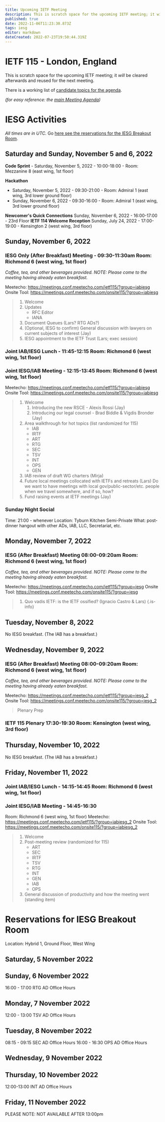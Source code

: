 ```yaml
---
title: Upcoming IETF Meeting
description: This is scratch space for the upcoming IETF meeting; it will be cleared afterwards and reused for the next meeting. 
published: true
date: 2022-11-06T11:23:30.873Z
tags: iesg
editor: markdown
dateCreated: 2022-07-23T19:50:44.319Z
---
```


# IETF 115 - London, England
This is scratch space for the upcoming IETF meeting; it *will* be cleared afterwards and reused for the next meeting. 

There is a working list of [candidate topics for the agenda](/group/iesg/MeetingTopics).

*(for easy reference: the [main Meeting Agenda](https://datatracker.ietf.org/meeting/115/agenda))*

# IESG Activities
*All times are in UTC.* Go [here see the reservations for the IESG Breakout Room](#IESGBreakoutRoom).

## Saturday and Sunday, November 5 and 6, 2022

**Code Sprint** - Saturday, November 5, 2022 - 10:00-18:00 - Room: Mezzanine 8 (east wing, 1st floor)

**Hackathon**
  - Saturday, November 5, 2022 - 09:30-21:00 - Room: Admiral 1 (east wing, 3rd lower ground floor)
  - Sunday, November 6, 2022 - 09:30-16:00 - Room: Admiral 1 (east wing, 3rd lower ground floor)

**Newcomer's Quick Connections** Sunday, November 6, 2022 - 16:00-17:00 - 23rd Floor
**IETF 114 Welcome Reception** Sunday, July 24, 2022 - 17:00-19:00 - Kensington 2 (west wing, 3rd floor)

## Sunday, November 6, 2022

### IESG Only (After Breakfast) Meeting - 09:30-11:30am Room: Richmond 6 (west wing, 1st floor)

*Coffee, tea, and other beverages provided. NOTE: Please come to the meeting having already eaten breakfast.*

Meetecho: https://meetings.conf.meetecho.com/ietf115/?group=iabiesg
Onsite Tool: https://meetings.conf.meetecho.com/onsite115/?group=iabiesg


>   1. Welcome
>   2. Updates
>      - RFC Editor
>      - IANA
>   3. Document Queues (Lars? RTG ADs?)
>   4. (Optional, IESG to confirm) General discussion with lawyers on current subjects of interest (Jay)
> 1. IESG appointment to the IETF Trust (Lars; exec session)

### Joint IAB/IESG Lunch - 11:45-12:15 Room: Richmond 6 (west wing, 1st floor)

### Joint IESG/IAB Meeting - 12:15-13:45 Room: Richmond 6 (west wing, 1st floor)
Meetecho: https://meetings.conf.meetecho.com/ietf115/?group=iabiesg
Onsite Tool: https://meetings.conf.meetecho.com/onsite115/?group=iabiesg


> 1. Welcome
>    1. Introducing the new RSCE - Alexis Rossi (Jay)
>    1. Introducing our legal counsel - Brad Biddle & Vigdis Bronder (Jay)
> 1. Area walkthrough for hot topics (list randomized for 115)
>    - IAB
>    - IRTF
>    - ART
>    - RTG
>    - SEC
>    - TSV
>    - INT
>    - OPS
>    - GEN 
> 1. IAB review of draft WG charters (Mirja)
> 1. Future local meetings collocated with IETFs and retreats (Lars)
>    Do we want to have meetings with local gov/public-sector/etc. people when we travel somewhere, and if so, how?
> 1. Fund raising events at IETF meetings (Jay)

### Sunday Night Social

Time: 21:00 - whenever
Location: Tyburn Kitchen Semi-Private
What: post-dinner hangout with other ADs, IAB, LLC, Secretariat, etc. 

## Monday, November 7, 2022 


### IESG (After Breakfast) Meeting 08:00-09:20am Room: Richmond 6 (west wing, 1st floor)	

*Coffee, tea, and other beverages provided. NOTE: Please come to the meeting having already eaten breakfast.*

Meetecho: https://meetings.conf.meetecho.com/ietf115/?group=iesg
Onsite Tool: https://meetings.conf.meetecho.com/onsite115/?group=iesg

> 1. Quo vadis IETF: is the IETF ossified? (Ignacio Castro & Lars)
{.is-info}

## Tuesday, November 8, 2022

No IESG breakfast. (The IAB has a breakfast.)
  
## Wednesday, November 9, 2022


### IESG (After Breakfast) Meeting 08:00-09:20am Room: Richmond 6 (west wing, 1st floor)	

*Coffee, tea, and other beverages provided. NOTE: Please come to the meeting having already eaten breakfast.*

Meetecho: https://meetings.conf.meetecho.com/ietf115/?group=iesg_2
Onsite Tool: https://meetings.conf.meetecho.com/onsite115/?group=iesg_2


>    Plenary Prep

### IETF 115 Plenary 17:30-19:30 Room: Kensington (west wing, 3rd floor)

## Thursday, November 10, 2022

No IESG breakfast. (The IAB has a breakfast.)

## Friday, November 11, 2022 
### Joint IAB/IESG Lunch - 14:15-14:45 Room: Richmond 6 (west wing, 1st floor)
### Joint IESG/IAB Meeting - 14:45-16:30
Room: Richmond 6 (west wing, 1st floor)
Meetecho: https://meetings.conf.meetecho.com/ietf115/?group=iabiesg_2
Onsite Tool: https://meetings.conf.meetecho.com/onsite115/?group=iabiesg_2


>  1. Welcome
>  1. Post-meeting review (randomized for 115)
>     - ART
>     - SEC
>     - IRTF
>     - TSV
>     - RTG
>     - INT
>     - GEN
>     - IAB
>     - OPS
>  1.  General discussion of productivity and how the meeting went	 (standing item)


# <a id="IESGBreakoutRoom"></a>Reservations for IESG Breakout Room

Location: Hybrid 1, Ground Floor, West Wing 

## Saturday, 5 November 2022

  

## Sunday, 6 November 2022
16:00 - 17:00 RTG AD Office Hours

## Monday, 7 November 2022
12:00 - 13:00 TSV AD Office Hours
  

## Tuesday, 8 November 2022
08:15 - 09:15 SEC AD Office Hours
16:00 - 16:30 OPS AD Office Hours


## Wednesday, 9 November 2022

	 

## Thursday, 10 November 2022


12:00-13:00 INT AD Office Hours

## Friday, 11 November 2022

   PLEASE NOTE: NOT AVAILABLE AFTER 13:00pm 
